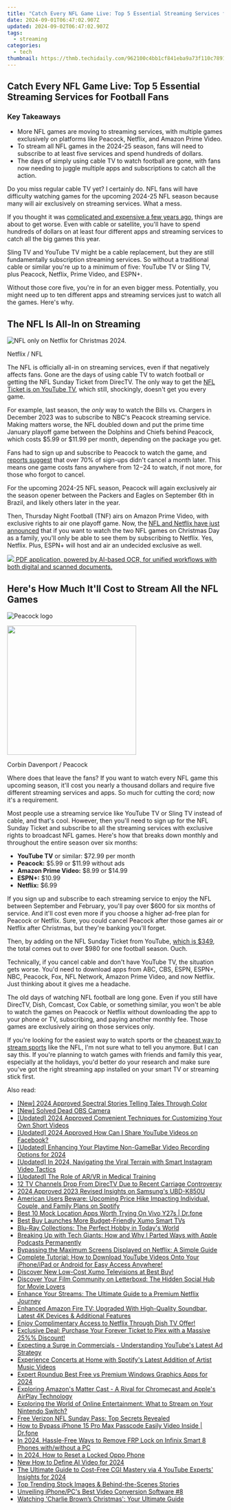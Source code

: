 ```yaml
---
title: "Catch Every NFL Game Live: Top 5 Essential Streaming Services for Football Fans"
date: 2024-09-01T06:47:02.907Z
updated: 2024-09-02T06:47:02.907Z
tags:
  - streaming
categories:
  - tech
thumbnail: https://thmb.techidaily.com/962100c4bb1cf841eba9a73f110c7891af5a14d4cf3e7d146e6c0272a50f3335.jpg
---
```


## Catch Every NFL Game Live: Top 5 Essential Streaming Services for Football Fans

### Key Takeaways

* More NFL games are moving to streaming services, with multiple games exclusively on platforms like Peacock, Netflix, and Amazon Prime Video.
* To stream all NFL games in the 2024-25 season, fans will need to subscribe to at least five services and spend hundreds of dollars.
* The days of simply using cable TV to watch football are gone, with fans now needing to juggle multiple apps and subscriptions to catch all the action.

 Do you miss regular cable TV yet? I certainly do. NFL fans will have difficulty watching games for the upcoming 2024-25 NFL season because many will air exclusively on streaming services. What a mess.

 If you thought it was [complicated and expensive a few years ago](https://win-blog.techidaily.com/fixes-and-solutions-stop-valheim-from-lagging-or-freezing-on-your-computer/), things are about to get worse. Even with cable or satellite, you'll have to spend hundreds of dollars on at least four different apps and streaming services to catch all the big games this year.

 Sling TV and YouTube TV might be a cable replacement, but they are still fundamentally subscription streaming services. So without a traditional cable or similar you're up to a minimum of five: YouTube TV or Sling TV, plus Peacock, Netflix, Prime Video, and ESPN+.

 Without those core five, you're in for an even bigger mess. Potentially, you might need up to ten different apps and streaming services just to watch all the games. Here's why.

##  The NFL Is All-In on Streaming

![NFL only on Netflix for Christmas 2024.](https://static1.howtogeekimages.com/wordpress/wp-content/uploads/2024/05/nfl-on-netflix.jpg) 

Netflix / NFL

 The NFL is officially all-in on streaming services, even if that negatively affects fans. Gone are the days of using cable TV to watch football or getting the NFL Sunday Ticket from DirecTV. The only way to get the [NFL Ticket is on YouTube TV](https://digital-screen-recording.techidaily.com/complete-manual-for-expert-use-of-screen-recorder-by-zd-soft-for-2024/), which still, shockingly, doesn't get you every game.

 For example, last season, the _only_ way to watch the Bills vs. Chargers in December 2023 was to subscribe to NBC's Peacock streaming service. Making matters worse, the NFL doubled down and put the prime time January playoff game between the Dolphins and Chiefs behind Peacock, which costs $5.99 or $11.99 per month, depending on the package you get.

 Fans had to sign up and subscribe to Peacock to watch the game, and [reports suggest](https://www.antenna.live/post/do-nfl-sign-ups-stick-around) that over 70% of sign-ups didn't cancel a month later. This means one game costs fans anywhere from $12-$24 to watch, if not more, for those who forgot to cancel.

 For the upcoming 2024-25 NFL season, Peacock will again exclusively air the season opener between the Packers and Eagles on September 6th in Brazil, and likely others later in the year.

 Then, Thursday Night Football (TNF) airs on Amazon Prime Video, with exclusive rights to air one playoff game. Now, the [NFL and Netflix have just announced](https://www.netflix.com/tudum/articles/nfl-games-on-netflix) that if you want to watch the two NFL games on Christmas Day as a family, you'll only be able to see them by subscribing to Netflix. Yes, Netflix. Plus, ESPN+ will host and air an undecided exclusive as well.

<!-- affiliate ads begin -->
<a href="https://checkout.abbyy.com/order/checkout.php?PRODS=39254762&QTY=1&AFFILIATE=108875&CART=1"> <img src="https://secure.avangate.com/images/merchant/0e5fb5c76fca16adbee503c9aff393cd/products/11_FR-Badges-NEW-FR-Standard-16-WIN-200.png" border="0"> PDF application, powered by AI-based OCR, for unified workflows with both digital and scanned documents. </a>
<!-- affiliate ads end -->
##  Here's How Much It'll Cost to Stream All the NFL Games

![Peacock logo](https://static1.howtogeekimages.com/wordpress/wp-content/uploads/2023/08/peacock.jpg) 

<!-- affiliate ads begin -->
<a href="https://natural-cycles.sjv.io/c/5597632/2072199/17885" target="_top" id="2072199"><img src="//a.impactradius-go.com/display-ad/17885-2072199" border="0" alt="" width="300" height="300"/></a><img height="0" width="0" src="https://imp.pxf.io/i/5597632/2072199/17885" style="position:absolute;visibility:hidden;" border="0" />
<!-- affiliate ads end -->
Corbin Davenport / Peacock

 Where does that leave the fans? If you want to watch every NFL game this upcoming season, it'll cost you nearly a thousand dollars and require five different streaming services and apps. So much for cutting the cord; now it's a requirement.

 Most people use a streaming service like YouTube TV or Sling TV instead of cable, and that's cool. However, then you'll need to sign up for the NFL Sunday Ticket and subscribe to all the streaming services with exclusive rights to broadcast NFL games. Here's how that breaks down monthly and throughout the entire season over six months:

* **YouTube TV** or similar: $72.99 per month
* **Peacock:** $5.99 or $11.99 without ads
* **Amazon Prime Video:** $8.99 or $14.99
* **ESPN+:** $10.99
* **Netflix:** $6.99

 If you sign up and subscribe to each streaming service to enjoy the NFL between September and February, you'll pay over $600 for six months of service. And it'll cost even more if you choose a higher ad-free plan for Peacock or Netflix. Sure, you could cancel Peacock after those games air or Netflix after Christmas, but they're banking you'll forget.

 Then, by adding on the NFL Sunday Ticket from YouTube, [which is $349](https://tv.youtube.com/learn/nflsundayticket/), the total comes out to over $980 for one football season. Ouch.

 Technically, if you cancel cable and don't have YouTube TV, the situation gets worse. You'd need to download apps from ABC, CBS, ESPN, ESPN+, NBC, Peacock, Fox, NFL Network, Amazon Prime Video, and now Netflix. Just thinking about it gives me a headache.

 The old days of watching NFL football are long gone. Even if you still have DirecTV, Dish, Comcast, Cox Cable, or something similar, you won't be able to watch the games on Peacock or Netflix without downloading the app to your phone or TV, subscribing, and paying another monthly fee. Those games are exclusively airing on those services only.

 If you're looking for the easiest way to watch sports or the [cheapest way to stream sports](https://easy-unlock-android.techidaily.com/unlock-your-poco-c65-phone-with-ease-the-3-best-lock-screen-removal-tools-by-drfone-android/) like the NFL, I'm not sure what to tell you anymore. But I can say this. If you're planning to watch games with friends and family this year, especially at the holidays, you'd better do your research and make sure you've got the right streaming app installed on your smart TV or streaming stick first.

<ins class="adsbygoogle"
     style="display:block"
     data-ad-format="autorelaxed"
     data-ad-client="ca-pub-7571918770474297"
     data-ad-slot="1223367746"></ins>



<ins class="adsbygoogle"
     style="display:block"
     data-ad-client="ca-pub-7571918770474297"
     data-ad-slot="8358498916"
     data-ad-format="auto"
     data-full-width-responsive="true"></ins>

<span class="atpl-alsoreadstyle">Also read:</span>
<div><ul>
<li><a href="https://fox-boxes.techidaily.com/new-2024-approved-spectral-stories-telling-tales-through-color/"><u>[New] 2024 Approved  Spectral Stories  Telling Tales Through Color</u></a></li>
<li><a href="https://screen-mirroring-recording.techidaily.com/new-solved-dead-obs-camera/"><u>[New] Solved  Dead OBS Camera</u></a></li>
<li><a href="https://youtube-blog.techidaily.com/ed-2024-approved-convenient-techniques-for-customizing-your-own-short-videos/"><u>[Updated] 2024 Approved  Convenient Techniques for Customizing Your Own Short Videos</u></a></li>
<li><a href="https://facebook-videos.techidaily.com/updated-2024-approved-how-can-i-share-youtube-videos-on-facebook/"><u>[Updated] 2024 Approved  How Can I Share YouTube Videos on Facebook?</u></a></li>
<li><a href="https://screen-activity-recording.techidaily.com/updated-enhancing-your-playtime-non-gamebar-video-recording-options-for-2024/"><u>[Updated] Enhancing Your Playtime  Non-GameBar Video Recording Options for 2024</u></a></li>
<li><a href="https://instagram-videos.techidaily.com/updated-in-2024-navigating-the-viral-terrain-with-smart-instagram-video-tactics/"><u>[Updated] In 2024, Navigating the Viral Terrain with Smart Instagram Video Tactics</u></a></li>
<li><a href="https://some-guidance.techidaily.com/updated-the-role-of-arvr-in-medical-training/"><u>[Updated] The Role of AR/VR in Medical Training</u></a></li>
<li><a href="https://media-tips.techidaily.com/12-tv-channels-drop-from-directv-due-to-recent-carriage-controversy/"><u>12 TV Channels Drop From DirecTV Due to Recent Carriage Controversy</u></a></li>
<li><a href="https://fox-helps.techidaily.com/2024-approved-2023-revised-insights-on-samsungs-ubd-k850u/"><u>2024 Approved  2023 Revised Insights on Samsung's UBD-K850U</u></a></li>
<li><a href="https://media-tips.techidaily.com/american-users-beware-upcoming-price-hike-impacting-individual-couple-and-family-plans-on-spotify/"><u>American Users Beware: Upcoming Price Hike Impacting Individual, Couple, and Family Plans on Spotify</u></a></li>
<li><a href="https://fake-location.techidaily.com/best-10-mock-location-apps-worth-trying-on-vivo-y27s-drfone-by-drfone-virtual-android/"><u>Best 10 Mock Location Apps Worth Trying On Vivo Y27s | Dr.fone</u></a></li>
<li><a href="https://media-tips.techidaily.com/best-buy-launches-more-budget-friendly-xumo-smart-tvs/"><u>Best Buy Launches More Budget-Friendly Xumo Smart TVs</u></a></li>
<li><a href="https://media-tips.techidaily.com/blu-ray-collections-the-perfect-hobby-in-todays-world/"><u>Blu-Ray Collections: The Perfect Hobby in Today's World</u></a></li>
<li><a href="https://media-tips.techidaily.com/breaking-up-with-tech-giants-how-and-why-i-parted-ways-with-apple-podcasts-permanently/"><u>Breaking Up with Tech Giants: How and Why I Parted Ways with Apple Podcasts Permanently</u></a></li>
<li><a href="https://media-tips.techidaily.com/bypassing-the-maximum-screens-displayed-on-netflix-a-simple-guide/"><u>Bypassing the Maximum Screens Displayed on Netflix: A Simple Guide</u></a></li>
<li><a href="https://media-tips.techidaily.com/complete-tutorial-how-to-download-youtube-videos-onto-your-iphoneipad-or-android-for-easy-access-anywhere/"><u>Complete Tutorial: How to Download YouTube Videos Onto Your iPhone/iPad or Android for Easy Access Anywhere!</u></a></li>
<li><a href="https://media-tips.techidaily.com/discover-new-low-cost-xumo-televisions-at-best-buy/"><u>Discover New Low-Cost Xumo Televisions at Best Buy!</u></a></li>
<li><a href="https://media-tips.techidaily.com/discover-your-film-community-on-letterboxd-the-hidden-social-hub-for-movie-lovers/"><u>Discover Your Film Community on Letterboxd: The Hidden Social Hub for Movie Lovers</u></a></li>
<li><a href="https://media-tips.techidaily.com/enhance-your-streams-the-ultimate-guide-to-a-premium-netflix-journey/"><u>Enhance Your Streams: The Ultimate Guide to a Premium Netflix Journey</u></a></li>
<li><a href="https://media-tips.techidaily.com/enhanced-amazon-fire-tv-upgraded-with-high-quality-soundbar-latest-4k-devices-and-additional-features/"><u>Enhanced Amazon Fire TV: Upgraded With High-Quality Soundbar, Latest 4K Devices & Additional Features</u></a></li>
<li><a href="https://media-tips.techidaily.com/enjoy-complimentary-access-to-netflix-through-dish-tv-offer/"><u>Enjoy Complimentary Access to Netflix Through Dish TV Offer!</u></a></li>
<li><a href="https://media-tips.techidaily.com/exclusive-deal-purchase-your-forever-ticket-to-plex-with-a-massive-25-discount/"><u>Exclusive Deal: Purchase Your Forever Ticket to Plex with a Massive 25%% Discount!</u></a></li>
<li><a href="https://media-tips.techidaily.com/expecting-a-surge-in-commercials-understanding-youtubes-latest-ad-strategy/"><u>Expecting a Surge in Commercials - Understanding YouTube's Latest Ad Strategy</u></a></li>
<li><a href="https://media-tips.techidaily.com/experience-concerts-at-home-with-spotifys-latest-addition-of-artist-music-videos/"><u>Experience Concerts at Home with Spotify's Latest Addition of Artist Music Videos</u></a></li>
<li><a href="https://article-tips.techidaily.com/expert-roundup-best-free-vs-premium-windows-graphics-apps-for-2024/"><u>Expert Roundup  Best Free vs Premium Windows Graphics Apps for 2024</u></a></li>
<li><a href="https://media-tips.techidaily.com/exploring-amazons-matter-cast-a-rival-for-chromecast-and-apples-airplay-technology/"><u>Exploring Amazon's Matter Cast - A Rival for Chromecast and Apple's AirPlay Technology</u></a></li>
<li><a href="https://media-tips.techidaily.com/exploring-the-world-of-online-entertainment-what-to-stream-on-your-nintendo-switch/"><u>Exploring the World of Online Entertainment: What to Stream on Your Nintendo Switch?</u></a></li>
<li><a href="https://media-tips.techidaily.com/free-verizon-nfl-sunday-pass-top-secrets-revealed/"><u>Free Verizon NFL Sunday Pass: Top Secrets Revealed</u></a></li>
<li><a href="https://iphone-unlock.techidaily.com/how-to-bypass-iphone-15-pro-max-passcode-easily-video-inside-drfone-by-drfone-ios/"><u>How to Bypass iPhone 15 Pro Max Passcode Easily Video Inside | Dr.fone</u></a></li>
<li><a href="https://bypass-frp.techidaily.com/in-2024-hassle-free-ways-to-remove-frp-lock-on-infinix-smart-8-phones-withwithout-a-pc-by-drfone-android/"><u>In 2024, Hassle-Free Ways to Remove FRP Lock on Infinix Smart 8 Phones with/without a PC</u></a></li>
<li><a href="https://easy-unlock-android.techidaily.com/in-2024-how-to-reset-a-locked-oppo-phone-by-drfone-android/"><u>In 2024, How to Reset a Locked Oppo Phone</u></a></li>
<li><a href="https://ai-topics.techidaily.com/new-how-to-define-ai-video-for-2024/"><u>New How to Define AI Video for 2024</u></a></li>
<li><a href="https://facebook-video-share.techidaily.com/the-ultimate-guide-to-cost-free-cgi-mastery-via-4-youtube-experts-insights-for-2024/"><u>The Ultimate Guide to Cost-Free CGI Mastery via 4 YouTube Experts' Insights for 2024</u></a></li>
<li><a href="https://extra-resources.techidaily.com/top-trending-stock-images-and-behind-the-scenes-stories/"><u>Top Trending Stock Images & Behind-the-Scenes Stories</u></a></li>
<li><a href="https://extra-resources.techidaily.com/unveiling-iphonepcs-best-video-conversion-software-8/"><u>Unveiling iPhone/PC's Best Video Conversion Software #8</u></a></li>
<li><a href="https://media-tips.techidaily.com/watching-charlie-browns-christmas-your-ultimate-guide/"><u>Watching 'Charlie Brown’s Christmas': Your Ultimate Guide</u></a></li>
</ul></div>
